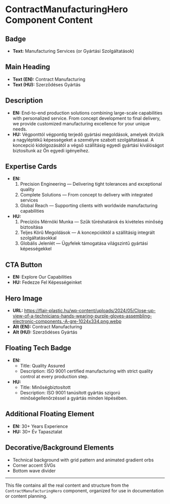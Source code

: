 # ContractManufacturingHero Component Content

## Badge
- **Text:** Manufacturing Services (or Gyártási Szolgáltatások)

## Main Heading
- **Text (EN):** Contract Manufacturing
- **Text (HU):** Szerződéses Gyártás

## Description
- **EN:** End-to-end production solutions combining large-scale capabilities with personalized service. From concept development to final delivery, we provide customized manufacturing excellence for your unique needs.
- **HU:** Végponttól végpontig terjedő gyártási megoldások, amelyek ötvözik a nagyléptékű képességeket a személyre szabott szolgáltatással. A koncepció kidolgozásától a végső szállításig egyedi gyártási kiválóságot biztosítunk az Ön egyedi igényeihez.

## Expertise Cards
- **EN:**
  1. Precision Engineering — Delivering tight tolerances and exceptional quality
  2. Complete Solutions — From concept to delivery with integrated services
  3. Global Reach — Supporting clients with worldwide manufacturing capabilities
- **HU:**
  1. Precíziós Mérnöki Munka — Szűk tűréshatárok és kivételes minőség biztosítása
  2. Teljes Körű Megoldások — A koncepcióktól a szállításig integrált szolgáltatásokkal
  3. Globális Jelenlét — Ügyfelek támogatása világszintű gyártási képességekkel

## CTA Button
- **EN:** Explore Our Capabilities
- **HU:** Fedezze Fel Képességeinket

## Hero Image
- **URL:** https://flair-plastic.hu/wp-content/uploads/2024/05/Close-up-view-of-a-technicians-hands-wearing-purple-gloves-assembling-electronic-components.-A-gre-1024x334.png.webp
- **Alt (EN):** Contract Manufacturing
- **Alt (HU):** Szerződéses Gyártás

## Floating Tech Badge
- **EN:**
  - Title: Quality Assured
  - Description: ISO 9001 certified manufacturing with strict quality control at every production step.
- **HU:**
  - Title: Minőségbiztosított
  - Description: ISO 9001 tanúsított gyártás szigorú minőségellenőrzéssel a gyártás minden lépésében.

## Additional Floating Element
- **EN:** 30+ Years Experience
- **HU:** 30+ Év Tapasztalat

## Decorative/Background Elements
- Technical background with grid pattern and animated gradient orbs
- Corner accent SVGs
- Bottom wave divider

---

This file contains all the real content and structure from the `ContractManufacturingHero` component, organized for use in documentation or content planning.
